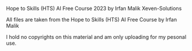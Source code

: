 Hope to Skills (HTS) AI Free Course 2023 by Irfan Malik Xeven-Solutions

All files are taken from the Hope to Skills (HTS) AI Free Course by Irfan Malik

I hold no copyrights on this material and am only uploading for my pesonal use.
